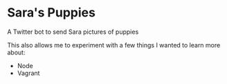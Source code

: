# Sara's Puppies
A Twitter bot to send Sara pictures of puppies

This also allows me to experiment with a few things I wanted to learn more about:
* Node
* Vagrant
